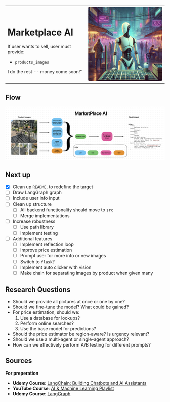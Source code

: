 
<table>
  <tr>
    <td>
      <p>
      <h1> Marketplace AI </h1>
      If user wants to sell, user must provide:</p>
      <ul>
        <li><code>products_images</code></li>
      </ul>
      I do the rest -- money come soon!"
    </td>
    <td>
      <img src="assets/image.png" alt="drawing" width="300px"/>
    </td>
  </tr>
</table>
       


## Flow 

<img src="assets/flow_v0.png" alt="Flow"/>

## Next up

- [x] Clean up `README`, to redefine the target
- [ ] Draw LangGraph graph
- [ ] Include user info input
- [ ] Clean up structure
  - [ ] All backend functionality should move to `src`
  - [ ] Merge implementations
- [ ] Increase robustness
  - [ ] Use path library
  - [ ] Implement testing
- [ ] Additional features
  - [ ] Implement reflection loop
  - [ ] Improve price estimation
  - [ ] Prompt user for more info or new images
  - [ ] Switch to `flask`?
  - [ ] Implement auto clicker with vision
  - [ ] Make chain for separating images by product when given many

## Research Questions

- Should we provide all pictures at once or one by one?
- Should we fine-tune the model? What could be gained?
- For price estimation, should we:
    1. Use a database for lookups?
    2. Perform online searches?
    3. Use the base model for predictions?
- Should the price estimator be region-aware? Is urgency relevant?
- Should we use a multi-agent or single-agent approach?
- How can we effectively perform A/B testing for different prompts?



## Sources
**For preperation**
- **Udemy Course**: [LangChain: Building Chatbots and AI Assistants](https://www.udemy.com/course/langchain/learn/lecture/43404740#overview)
- **YouTube Course**: [AI & Machine Learning Playlist](https://www.youtube.com/playlist?list=PLfaIDFEXuae2LXbO1_PKyVJiQ23ZztA0x)
- **Udemy Course**: [LangGraph](https://www.udemy.com/course/langgraph/learn/lecture/43455286#overview)